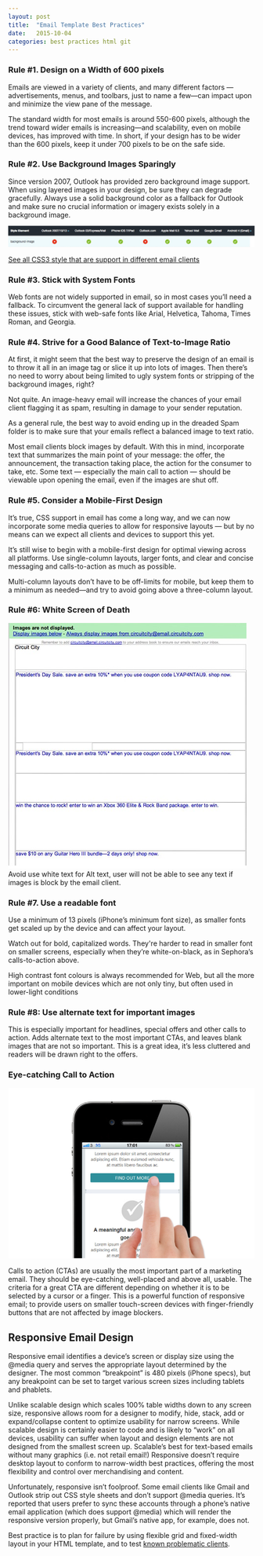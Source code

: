 ```yaml
---
layout: post
title:  "Email Template Best Practices"
date:   2015-10-04
categories: best practices html git
---
```


### Rule #1. Design on a Width of 600 pixels
Emails are viewed in a variety of clients, and many different factors — advertisements, menus, and toolbars, just to name a few—can impact upon and minimize the view pane of the message.

The standard width for most emails is around 550-600 pixels, although the trend toward wider emails is increasing—and scalability, even on mobile devices, has improved with time. In short, if your design has to be wider than the 600 pixels, keep it under 700 pixels to be on the safe side.


### Rule #2. Use Background Images Sparingly

Since version 2007, Outlook has provided zero background image support. When using layered images in your design, be sure they can degrade gracefully. Always use a solid background color as a fallback for Outlook and make sure no crucial information or imagery exists solely in a background image.

![background images support](/images/css-background.jpg)

[See all CSS3 style that are support in different email clients](https://www.campaignmonitor.com/css/)


### Rule #3. Stick with System Fonts
Web fonts are not widely supported in email, so in most cases you’ll need a fallback. To circumvent the general lack of support available for handling these issues, stick with web-safe fonts like Arial, Helvetica, Tahoma, Times Roman, and Georgia.


### Rule #4. Strive for a Good Balance of Text-to-Image Ratio
At first, it might seem that the best way to preserve the design of an email is to throw it all in an image tag or slice it up into lots of images. Then there’s no need to worry about being limited to ugly system fonts or stripping of the background images, right?

Not quite. An image-heavy email will increase the chances of your email client flagging it as spam, resulting in damage to your sender reputation.

As a general rule, the best way to avoid ending up in the dreaded Spam folder is to make sure that your emails reflect a balanced image to text ratio.

Most email clients block images by default. With this in mind, incorporate text that summarizes the main point of your message: the offer, the announcement, the transaction taking place, the action for the consumer to take, etc. Some text — especially the main call to action — should be viewable upon opening the email, even if the images are shut off.

### Rule #5. Consider a Mobile-First Design
It’s true, CSS support in email has come a long way, and we can now incorporate some media queries to allow for responsive layouts — but by no means can we expect all clients and devices to support this yet.

It’s still wise to begin with a mobile-first design for optimal viewing across all platforms. Use single-column layouts, larger fonts, and clear and concise messaging and calls-to-action as much as possible.

Multi-column layouts don’t have to be off-limits for mobile, but keep them to a minimum as needed—and try to avoid going above a three-column layout.

### Rule #6: White Screen of Death
![Alt text with colour text](/images/white-text.jpg)
Avoid use white text for Alt text, user will not be able to see any text if images is block by the email client.

### Rule #7. Use a readable font
Use a minimum of 13 pixels (iPhone’s minimum font size), as smaller fonts get scaled up by the device and can affect your layout.

Watch out for bold, capitalized words. They're harder to read in smaller font on smaller screens, especially when they’re white-on-black, as in Sephora’s calls-to-action above.

High contrast font colours is always recommended for Web, but all the more important on mobile devices which are not only tiny, but often used in lower-light conditions

### Rule #8: Use alternate text for important images
This is especially important for headlines, special offers and other calls to action. Adds alternate text to the most important CTAs, and leaves blank images that are not so important. This is a great idea, it’s less cluttered and readers will be drawn right to the offers.

### Eye-catching Call to Action
![Eye-catching Call to Action](/images/internal_img2.jpg)

Calls to action (CTAs) are usually the most important part of a marketing email. They should be eye-catching, well-placed and above all, usable. The criteria for a great CTA are different depending on whether it is to be selected by a cursor or a finger. This is a powerful function of responsive email; to provide users on smaller touch-screen devices with finger-friendly buttons that are not affected by image blockers.

##  Responsive Email Design
Responsive email identifies a device’s screen or display size using the @media query and serves the appropriate layout determined by the designer. The most common “breakpoint” is 480 pixels (iPhone specs), but any breakpoint can be set to target various screen sizes including tablets and phablets.

Unlike scalable design which scales 100% table widths down to any screen size, responsive allows room for a designer to modify, hide, stack, add or expand/collapse content to optimize usability for narrow screens. While scalable design is certainly easier to code and is likely to “work” on all devices, usability can suffer when layout and design elements are not designed from the smallest screen up. Scalable’s best for text-based emails without many graphics (i.e. not retail email!) Responsive doesn’t require desktop layout to conform to narrow-width best practices, offering the most flexibility and control over merchandising and content.

Unfortunately, responsive isn’t foolproof. Some email clients like Gmail and Outlook strip out CSS style sheets and don’t support @media queries. It’s reported that users prefer to sync these accounts through a phone’s native email application (which does support @media) which will render the responsive version properly, but Gmail’s native app, for example, does not.

Best practice is to plan for failure by using flexible grid and fixed-width layout in your HTML template, and to test [known problematic clients](http://stylecampaign.com/blog/2012/10/responsive-email-support/).




